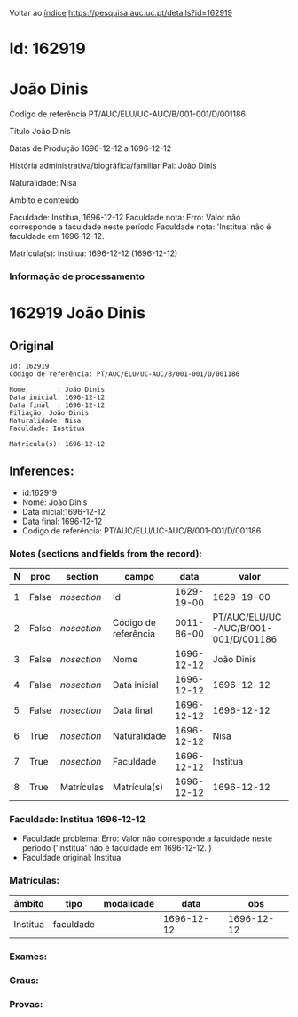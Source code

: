 
Voltar ao [índice](00%20Lista.md)
https://pesquisa.auc.uc.pt/details?id=162919

# Id: 162919
# João Dinis

Codigo de referência
PT/AUC/ELU/UC-AUC/B/001-001/D/001186

Título
João Dinis

Datas de Produção
1696-12-12 a 1696-12-12

História administrativa/biográfica/familiar
Pai: João Dinis

Naturalidade: Nisa


Âmbito e conteúdo

Faculdade: Institua, 1696-12-12 
Faculdade nota: Erro: Valor não corresponde a faculdade neste período
Faculdade nota: 'Institua' não é faculdade em 1696-12-12.  

Matrícula(s):
Institua: 1696-12-12 (1696-12-12)


### Informação de processamento
# 162919 João Dinis

## Original
```
Id: 162919
Código de referência: PT/AUC/ELU/UC-AUC/B/001-001/D/001186

Nome        : João Dinis
Data inicial: 1696-12-12
Data final  : 1696-12-12
Filiação: João Dinis
Naturalidade: Nisa
Faculdade: Institua

Matrícula(s): 1696-12-12

```
## Inferences:
* id:162919
* Nome: João Dinis
* Data inicial:1696-12-12
* Data final: 1696-12-12
* Codigo de referência: PT/AUC/ELU/UC-AUC/B/001-001/D/001186

### Notes (sections and fields from the record):
|N  |proc   |section      |campo                 |data        |valor                                 |obs         |
|---|-------|-------------|----------------------|------------|--------------------------------------|------------|
|1  |False  |*nosection*  |Id                    |1629-19-00  |1629-19-00                            |162919      |
|2  |False  |*nosection*  |Código de referência  |0011-86-00  |PT/AUC/ELU/UC-AUC/B/001-001/D/001186  |            |
|3  |False  |*nosection*  |Nome                  |1696-12-12  |João Dinis                            |            |
|4  |False  |*nosection*  |Data inicial          |1696-12-12  |1696-12-12                            |1696-12-12  |
|5  |False  |*nosection*  |Data final            |1696-12-12  |1696-12-12                            |1696-12-12  |
|6  |True   |*nosection*  |Naturalidade          |1696-12-12  |Nisa                                  |            |
|7  |True   |*nosection*  |Faculdade             |1696-12-12  |Institua                              |            |
|8  |True   |Matrículas   |Matrícula(s)          |1696-12-12  |1696-12-12                            |1696-12-12  |
### Faculdade: Institua 1696-12-12 
* Faculdade problema: Erro: Valor não corresponde a faculdade neste período ('Institua' não é faculdade em 1696-12-12.  )
* Faculdade original: Institua

### Matrículas:
|âmbito    |tipo       |modalidade|data        |obs         |
|----------|-----------|----------|------------|------------|
|Institua  |faculdade  |          |1696-12-12  |1696-12-12  |

### Exames:

### Graus:

### Provas:


